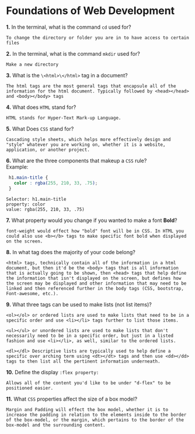 # Foundations of Web Development

**1.** In the terminal, what is the command `cd` used for?
<!-- enter you answer in the space below -->
```
To change the directory or folder you are in to have access to certain files 
```

**2.** In the terminal, what is the command `mkdir` used for?
<!-- enter you answer in the space below -->
```
Make a new directory
```

**3.** What is the `\<html>\</html>` tag in a document?
<!-- enter you answer in the space below -->
```
The html tags are the most general tags that encapsule all of the information for the html document. Typically followed by <head></head> and <body></body> tags
```

**4.** What does `HTML` stand for?
<!-- enter you answer in the space below -->
```
HTML stands for Hyper-Text Mark-up Language.
```

**5.** What Does `CSS` stand for?
<!-- enter you answer in the space below -->
```
Cascading style sheets, which helps more effectively design and "style" whatever you are working on, whether it is a website, application, or another project.
```

**6.** What are the three components that makeup a `CSS` rule? <br> Example:
```css
 h1.main-title {
   color : rgba(255, 210, 33, .75);
 }
```
<!-- enter you answer in the space below -->
```
Selector: h1.main-title
property: color
value: rgba(255, 210, 33, .75)
```

**7.** What property would you change if you wanted to make a font **Bold**?
<!-- enter you answer in the space below -->
```
font-weight would effect how "bold" font will be in CSS. In HTML you could also use <b></b> tags to make specific font bold when displayed on the screen.
```

**8.** In what tag does the majority of your code belong?
<!-- enter you answer in the space below -->
```
<html> tags, technically contain all of the information in a html document, but then it'd be the <body> tags that is all information that is actually going to be shown, then <head> tags that help define the information that isn't displayed on the screen, but defines how the screen may be displayed and other information that may need to be linked and then referenced further in the body tags (CSS, bootstrap, Font-awesome, etc.).
```

**9.** What three tags can be used to make lists (not list items)?
<!-- enter you answer in the space below -->
```
<ol></ol> or ordered lists are used to make lists that need to be in a specific order and use <li></li> tags further to list those items.

<ul></ul> or unordered lists are used to make lists that don't necessarily need to be in a specific order, but just in a listed fashion and use <li></li>, as well, similar to the ordered lists.

<dl></dl> Descriptive lists are typically used to help define a specific over arching term using <dt></dt> tags and then use <dd></dd> tags to then list all the pertinent information underneath.
```

**10.** Define the display `:flex property:`
<!-- enter you answer in the space below -->
```
Allows all of the content you'd like to be under "d-flex" to be positioned easier.
```

**11.** What `CSS` properties affect the size of a box model?
<!-- enter you answer in the space below -->
```
Margin and Padding will effect the box model, whether it is to increase the padding in relation to the elements inside to the border of the box-model, or the margin, which pertains to the border of the box-model and the surrounding content. 
```
